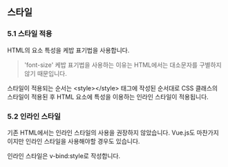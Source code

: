 ## 스타일

### 5.1 스타일 적용

HTML의 요소 특성을 케밥 표기법을 사용합니다.
> 'font-size'
케밥 표기법을 사용하는 이유는 HTML에서는 대소문자를 구별하지 않기 때문입니다.

스타일이 적용되는 순서는 &lt;style&gt;&lt;/style&gt; 태그에 작성된 순서대로 CSS 클래스의 스타일이 적용된 후 HTML 요소에 특성을 이용하는 인라인 스타일이 적용됩니다.

### 5.2 인라인 스타일

기존 HTML에서는 인라인 스타일의 사용을 권장하지 않았습니다.
Vue.js도 마찬가지 이지만 인라인 스타일을 사용해야할 경우도 있습니다.

인라인 스타일은 v-bind:style로 작성합니다.
